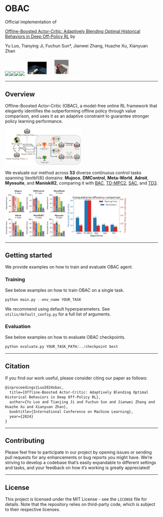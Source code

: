 <h1>OBAC</span></h1>

Official implementation of

[Offline-Boosted Actor-Critic: Adaptively Blending Optimal Historical Behaviors in Deep Off-Policy RL](https://roythuly.github.io/OBAC_web/) by

Yu Luo, Tianying Ji, Fuchun Sun*,  Jianwei Zhang, Huazhe Xu, Xianyuan Zhan

<img src="assets/HumanoidStandup.gif" width="16%"><img src="assets/DogRun.gif" width="16%"><img src="assets/PickYCB.gif" width="16%"><img src="assets/myoHandKey.gif" width="16%"><img src="assets/Baoding.gif" width="16%"><img src="assets/assemble.gif" width="16%">

----

## Overview

Offline-Boosted Actor-Critic (OBAC), a model-free online RL framework that elegantly identifies the outperforming offline policy through value comparison, and uses it as an adaptive constraint to guarantee stronger policy learning performance. 

<img src="assets/intuition.png" width="50%" style="max-width: 640px">

We evaluate our method across **53** diverse continuous control tasks spanning \textbf{6} domains: **Mujoco**, **DMControl**, **Meta-World**, **Adroit**, **Myosuite**, and **Maniskill2**, comparing it with [BAC](https://arxiv.org/abs/2306.02865), [TD-MPC2](https://arxiv.org/abs/2310.16828), [SAC](https://arxiv.org/abs/1801.01290), and [TD3](https://arxiv.org/abs/1801.01290).

<img src="assets/performance.png" width="40%" style="max-width: 480px"><img src="assets/efficiency.png" width="40%" style="max-width: 480px"> 

----

## Getting started

We provide examples on how to train and evaluate OBAC agent.

### Training

See below examples on how to train OBAC on a single task.

```python
python main.py --env_name YOUR_TASK
```

We recommend using default hyperparameters. See `utilis/default_config.py` for a full list of arguments.

### Evaluation

See below examples on how to evaluate OBAC checkpoints.

```python
python evaluate.py YOUR_TASK_PATH/../checkpoint best
```

----

## Citation

If you find our work useful, please consider citing our paper as follows:

```
@inproceedings{Luo2024obac,
  title={Offline-Boosted Actor-Critic: Adaptively Blending Optimal Historical Behaviors in Deep Off-Policy RL}, 
  author={Yu Luo and Tianjing Ji and Fuchun Sun and Jianwei Zhang and Huazhe Xu and Xianyuan Zhan},
  booktitle={International Conference on Machine Learning},
  year={2024}
}
```
----

## Contributing

Please feel free to participate in our project by opening issues or sending pull requests for any enhancements or bug reports you might have. We’re striving to develop a codebase that’s easily expandable to different settings and tasks, and your feedback on how it’s working is greatly appreciated!

----

## License

This project is licensed under the MIT License - see the `LICENSE` file for details. Note that the repository relies on third-party code, which is subject to their respective licenses.
